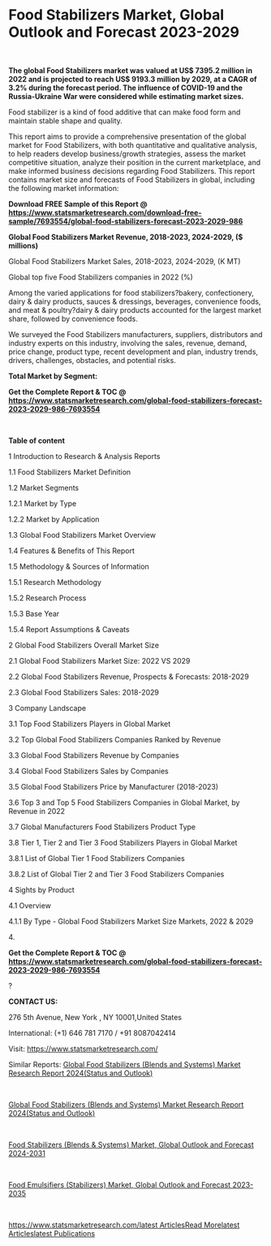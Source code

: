 <h1>Food Stabilizers Market, Global Outlook and Forecast 2023-2029</h1><br/><p><strong>The global Food Stabilizers market was valued at US$ 7395.2 million in 2022 and is projected to reach US$ 9193.3 million by 2029, at a <strong>CAGR</strong> of 3.2% during the forecast period. The influence of COVID-19 and the Russia-Ukraine War were considered while estimating market sizes.</strong></p>
 
 
 
 <p>Food stabilizer is a kind of food additive that can make food form and maintain stable shape and quality.</p>
 
 
 
 <p>This report aims to provide a comprehensive presentation of the global market for Food Stabilizers, with both quantitative and qualitative analysis, to help readers develop business/growth strategies, assess the market competitive situation, analyze their position in the current marketplace, and make informed business decisions regarding Food Stabilizers. This report contains market size and forecasts of Food Stabilizers in global, including the following market information:</p>
 
 
 
 <p><strong>Download FREE Sample of this Report @ <a href="https://www.statsmarketresearch.com/download-free-sample/7693554/global-food-stabilizers-forecast-2023-2029-986">https://www.statsmarketresearch.com/download-free-sample/7693554/global-food-stabilizers-forecast-2023-2029-986</a></strong></p>
 
 
 
 <p><strong>Global Food Stabilizers Market Revenue, 2018-2023, 2024-2029, ($ millions)</strong></p>
 
 
 
 <p>Global Food Stabilizers Market Sales, 2018-2023, 2024-2029, (K MT)</p>
 
 
 
 <p>Global top five Food Stabilizers companies in 2022 (%)</p>
 
 
 
 <p>Among the varied applications for food stabilizers?bakery, confectionery, dairy & dairy products, sauces & dressings, beverages, convenience foods, and meat & poultry?dairy & dairy products accounted for the largest market share, followed by convenience foods.</p>
 
 
 
 <p>We surveyed the Food Stabilizers manufacturers, suppliers, distributors and industry experts on this industry, involving the sales, revenue, demand, price change, product type, recent development and plan, industry trends, drivers, challenges, obstacles, and potential risks.</p>
 
 
 
 <p><strong>Total Market by Segment:</strong></p>
 
 
 
 <div><b>Get the Complete Report & TOC @ <a href="https://www.statsmarketresearch.com/global-food-stabilizers-forecast-2023-2029-986-7693554">https://www.statsmarketresearch.com/global-food-stabilizers-forecast-2023-2029-986-7693554</a></b></div>
 
 
 
 <p><br />
 
 <b>Table of content</b></p>
 
 
 
 <p>1 Introduction to Research & Analysis Reports<br />
 
 1.1 Food Stabilizers Market Definition<br />
 
 1.2 Market Segments<br />
 
 1.2.1 Market by Type<br />
 
 1.2.2 Market by Application<br />
 
 1.3 Global Food Stabilizers Market Overview<br />
 
 1.4 Features & Benefits of This Report<br />
 
 1.5 Methodology & Sources of Information<br />
 
 1.5.1 Research Methodology<br />
 
 1.5.2 Research Process<br />
 
 1.5.3 Base Year<br />
 
 1.5.4 Report Assumptions & Caveats<br />
 
 2 Global Food Stabilizers Overall Market Size<br />
 
 2.1 Global Food Stabilizers Market Size: 2022 VS 2029<br />
 
 2.2 Global Food Stabilizers Revenue, Prospects & Forecasts: 2018-2029<br />
 
 2.3 Global Food Stabilizers Sales: 2018-2029<br />
 
 3 Company Landscape<br />
 
 3.1 Top Food Stabilizers Players in Global Market<br />
 
 3.2 Top Global Food Stabilizers Companies Ranked by Revenue<br />
 
 3.3 Global Food Stabilizers Revenue by Companies<br />
 
 3.4 Global Food Stabilizers Sales by Companies<br />
 
 3.5 Global Food Stabilizers Price by Manufacturer (2018-2023)<br />
 
 3.6 Top 3 and Top 5 Food Stabilizers Companies in Global Market, by Revenue in 2022<br />
 
 3.7 Global Manufacturers Food Stabilizers Product Type<br />
 
 3.8 Tier 1, Tier 2 and Tier 3 Food Stabilizers Players in Global Market<br />
 
 3.8.1 List of Global Tier 1 Food Stabilizers Companies<br />
 
 3.8.2 List of Global Tier 2 and Tier 3 Food Stabilizers Companies<br />
 
 4 Sights by Product<br />
 
 4.1 Overview<br />
 
 4.1.1 By Type - Global Food Stabilizers Market Size Markets, 2022 & 2029<br />
 
 4.</p>
 
 
 
 <div><b>Get the Complete Report & TOC @ <a href="https://www.statsmarketresearch.com/global-food-stabilizers-forecast-2023-2029-986-7693554">https://www.statsmarketresearch.com/global-food-stabilizers-forecast-2023-2029-986-7693554</a></b></div>
 
 
 
 <p>? </p>
 
 
 
 <p><b>CONTACT US:</b><br />
 
 276 5th Avenue, New York , NY 10001,United States<br />
 
 International: (+1) 646 781 7170 / +91 8087042414<br />
 
 Visit: <a href="https://www.statsmarketresearch.com/">https://www.statsmarketresearch.com/</a><br />
 
 Similar Reports: <a href="https://www.statsmarketresearch.com/global-food-stabilizers-forecast-2023-2029-986-7693554">Global Food Stabilizers (Blends and Systems) Market Research Report 2024(Status and Outlook)</a><br />
 
 <br />
 
 <a href="https://www.statsmarketresearch.com/global-food-stabilizers-forecast-2023-2029-986-7693554">Global Food Stabilizers (Blends and Systems) Market Research Report 2024(Status and Outlook)</a><br />
 
 <br />
 
 <a href="https://www.statsmarketresearch.com/global-food-stabilizers-forecast-2023-2029-986-7693554">Food Stabilizers (Blends & Systems) Market, Global Outlook and Forecast 2024-2031</a><br />
 
 <br />
 
 <a href="https://www.statsmarketresearch.com/global-food-stabilizers-forecast-2023-2029-986-7693554">Food Emulsifiers (Stabilizers) Market, Global Outlook and Forecast 2023-2035</a><br />
 
 <br />
 
 <a href="https://gyeongbokgung.com">https://www.statsmarketresearch.com/</a><a href="https://hallyeomaritime.com">latest Articles</a><a href="https://jingwansa.com">Read More</a><a href="https://nguoiviet.jp/">latest Articles</a><a href="https://www.intelmarketresearch.com/">latest Publications</a></p>